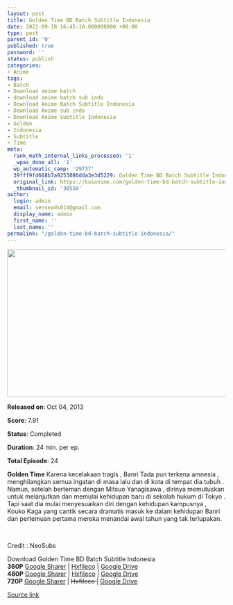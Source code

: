 ```yaml
---
layout: post
title: Golden Time BD Batch Subtitle Indonesia
date: 2022-09-18 16:45:10.000000000 +00:00
type: post
parent_id: '0'
published: true
password: ''
status: publish
categories:
- Anime
tags:
- Batch
- Download anime batch
- download anime batch sub indo
- Download Anime Batch Subtitle Indonesia
- Download Anime sub indo
- Download Anime Subtitle Indonesia
- Golden
- Indonesia
- Subtitle
- Time
meta:
  rank_math_internal_links_processed: '1'
  _wpas_done_all: '1'
  wp_automatic_camp: '29737'
  39fff9fd668b7a9253086dda3e3d5229: Golden Time BD Batch Subtitle Indonesia
  original_link: https://kusonime.com/golden-time-bd-batch-subtitle-indonesia/
  _thumbnail_id: '30550'
author:
  login: admin
  email: senseads014@gmail.com
  display_name: admin
  first_name: ''
  last_name: ''
permalink: "/golden-time-bd-batch-subtitle-indonesia/"
---
```

<p><img width="605" height="340" src="{{ site.baseurl }}/assets/2022/09/Anime-Golden-Time-605x340.jpg" class="attachment-thumb-large size-thumb-large wp-post-image" alt="" loading="lazy" title="Golden Time BD Batch Subtitle Indonesia" srcset="https://kusonime.com/wp-content/uploads/2019/08/Anime-Golden-Time-605x340.jpg 605w, https://kusonime.com/wp-content/uploads/2019/08/Anime-Golden-Time-300x169.jpg 300w, https://kusonime.com/wp-content/uploads/2019/08/Anime-Golden-Time-768x432.jpg 768w, https://kusonime.com/wp-content/uploads/2019/08/Anime-Golden-Time-520x292.jpg 520w, https://kusonime.com/wp-content/uploads/2019/08/Anime-Golden-Time.jpg 1000w" sizes="(max-width: 605px) 100vw, 605px" />
<p><b>Released on</b>: Oct 04, 2013</p>
<p>
<p><b>Score</b>: 7.91</p>
<p>
<p><b>Status</b>: Completed</p>
<p>
<p><b>Duration</b>: 24 min. per ep.</p>
<p>
<p><b>Total Episode</b>: 24</p>
<p>
<p><strong>Golden Time</strong> Karena kecelakaan tragis , Banri Tada pun terkena amnesia , menghilangkan semua ingatan di masa lalu dan di kota di tempat dia tubuh . Namun, setelah berteman dengan Mitsuo Yanagisawa , dirinya memutuskan untuk melanjutkan dan memulai kehidupan baru di sekolah hukum di Tokyo . Tapi saat dia mulai menyesuaikan diri dengan kehidupan kampusnya , Kouko Kaga yang cantik secara dramatis masuk ke dalam kehidupan Banri dan pertemuan pertama mereka menandai awal tahun yang tak terlupakan.</p>
<p>
<p> </p>
<p>
<p>Credit : NeoSubs</p>
<p>
<div class="smokeddl">
<div class="smokettl">Download Golden Time BD Batch Subtitle Indonesia</div>
<div class="smokeurl"><strong>360P</strong> <a href="https://acefile.co/f/10574283/kuso-golden-time-bd-360p-rar" target="_blank" rel="noopener noreferrer">Google Sharer</a> | <a href="https://hxfile.co/wj0c16cosneh" target="_blank" rel="noopener">Hxfileco</a> | <a href="https://drive.google.com/uc?export=download&amp;id=1NDmEeUMgXB3F5URkNSpGVi_kKG5gvaua" target="_blank" rel="noopener noreferrer">Google Drive</a></div>
<div class="smokeurl"><strong>480P</strong> <a href="https://acefile.co/f/10574268/kuso-golden-time-bd-480p-rar" target="_blank" rel="noopener noreferrer">Google Sharer</a> | <a href="https://hxfile.co/8ipxudg4vbyn" target="_blank" rel="noopener">Hxfileco</a> | <a href="https://drive.google.com/uc?export=download&amp;id=1HXsZgFHpcs0aJZLHi6pPCYPFuxCfCJIy" target="_blank" rel="noopener noreferrer">Google Drive</a></div>
<div class="smokeurl"><strong>720P</strong> <a href="https://acefile.co/f/10574270/kuso-golden-time-bd-720p-rar" target="_blank" rel="noopener noreferrer">Google Sharer</a> | <del datetime="2021-06-10T03:53:48+00:00">Hxfileco </del>| <a href="https://drive.google.com/uc?id=1nulXeZyE9eRBKCAafrtnupYu1sWmqqEA" target="_blank" rel="noopener noreferrer">Google Drive</a></div>
</div>
<p><a href="https://kusonime.com/golden-time-bd-batch-subtitle-indonesia/">Source link </a></p>
